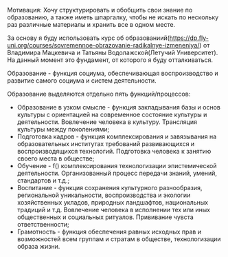 Мотивация: Хочу структурировать и обобщить свои знание по образованию, а также иметь шпаргалку, чтобы не искать по нескольку раз различные материалы и хранить все в одном месте. 

За основу я буду использовать курс об образованиий(https://dp.fly-uni.org/courses/sovremennoe-obrazovanie-radikalnye-izmeneniya/) от Владимира Мацкевича и Татьяны Водолажской(Летучий Университет). На данный момент это фундамент, от которого я буду отталкиваться.  

Образование - функция социума, обеспечивающая воспроизводство и развитие самого социума и систем деятельности.

Образование выделяются отдельно пять функций/процессов:
- Образование в узком смысле - функция закладывания базы и основ культуры с ориентацией на современное состояние культуры и деятельности. Вовлечение человека в культуру. Трансляция культуры между поколениями;
- Подготовка кадров - функция комплексирования и завязывания на образовательных институтах требований развивающихся и воспроизводящихся технологий. Подготовка человека к занятию своего места в обществе;
- Обучение - f() комплексирования технологизации эпистемической деятельности. Организованный процесс передачи знаний, умений, стандартов и т.д.;
- Воспитание - функция сохранения культурного разнообразия, региональной уникальности, воспроизводства и экологии хозяйственных укладов, природных ландшафтов, национальных традиций и т.д. Вовлечение человека в исполнении тех или иных общественных и социальных ритуалов. Прививание чувста ответственности;
- Грамотность - функция обеспечения равных исходных прав и возможностей всем группам и стратам в обществе, технологизации образа жизни.
